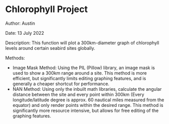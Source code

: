 # Chlorophyll Project
Author: Austin

Date: 13 July 2022

Description: This function will plot a 300km-diameter graph of chlorophyll levels around certain seabird sites globally.

Methods:
 - Image Mask Method: Using the PIL (Pillow) library, an image mask is used to show a 300km range around a site. This method is more efficient, but significantly limits editing graphing features, and is generally a cheaper shortcut for performance.
 - NAN Method: Using only the inbuilt math libraries, calculate the angular distance between the site and every point within 300km (Every longitude/latitude degree is approx. 60 nautical miles measured from the equator) and only render points within the desired range. This method is significantly more resource intensive, but allows for free editing of the graphing features.